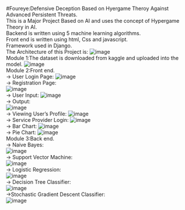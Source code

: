 #Foureye:Defensive Deception Based on Hyergame Theroy Against Advanced Persistent Threats.  
This is a Major Project Based on AI and uses the concept of Hypergame Theory in AI.   
Backend is written using 5 machine learning algorithms.  
Front end is written using html, Css and javascript.  
Framework used in Django.   
The Architecture of this Project is:
![image](https://github.com/NehaSree19/Foureye-Defensive-Deception-Based-on-Hypergame-Theory-Against-Advanced-Persistent-Threats/assets/92450770/e7774caa-fc0b-4ea4-bf07-77bb3c0b8c0f)  
Module 1:The dataset is downloaded from kaggle and uploaded into the model.
![image](https://github.com/NehaSree19/Foureye-Defensive-Deception-Based-on-Hypergame-Theory-Against-Advanced-Persistent-Threats/assets/92450770/6cfdaca3-baae-4eb6-93ca-483607a2c47e)  
Module 2:Front end.  
-> User Login Page:
![image](https://github.com/NehaSree19/Foureye-Defensive-Deception-Based-on-Hypergame-Theory-Against-Advanced-Persistent-Threats/assets/92450770/f33ac913-f8f5-4423-91db-6511b393133e)  
-> Registration Page:  
![image](https://github.com/NehaSree19/Foureye-Defensive-Deception-Based-on-Hypergame-Theory-Against-Advanced-Persistent-Threats/assets/92450770/06852882-0b3d-4f15-9b63-2427095379f4)  
-> User Input:
![image](https://github.com/NehaSree19/Foureye-Defensive-Deception-Based-on-Hypergame-Theory-Against-Advanced-Persistent-Threats/assets/92450770/d149e6e1-540f-439f-bd0b-7401c0d2736d)  
-> Output:   
![image](https://github.com/NehaSree19/Foureye-Defensive-Deception-Based-on-Hypergame-Theory-Against-Advanced-Persistent-Threats/assets/92450770/9782657f-cd8d-4b9c-bf50-0df9bd3fa833)  
-> Viewing User’s Profile:
![image](https://github.com/NehaSree19/Foureye-Defensive-Deception-Based-on-Hypergame-Theory-Against-Advanced-Persistent-Threats/assets/92450770/cf4cf2e8-b9ca-461d-b5c3-11185125a6d1)  
-> Service Provider Login:
![image](https://github.com/NehaSree19/Foureye-Defensive-Deception-Based-on-Hypergame-Theory-Against-Advanced-Persistent-Threats/assets/92450770/049ef547-9858-4bac-891a-05d7989ed120)  
-> Bar Chart:
![image](https://github.com/NehaSree19/Foureye-Defensive-Deception-Based-on-Hypergame-Theory-Against-Advanced-Persistent-Threats/assets/92450770/b75254c2-4af8-4235-a149-42d201c7ee9f)  
-> Pie Chart:
![image](https://github.com/NehaSree19/Foureye-Defensive-Deception-Based-on-Hypergame-Theory-Against-Advanced-Persistent-Threats/assets/92450770/05a0a8b6-1c38-4f87-b3fb-ec46ec61f2a8)  
Module 3:Back end.  
-> Naive Bayes:  
![image](https://github.com/NehaSree19/Foureye-Defensive-Deception-Based-on-Hypergame-Theory-Against-Advanced-Persistent-Threats/assets/92450770/e8ba3970-f55b-4941-95b1-eec4287e51fc)   
-> Support Vector Machine:  
![image](https://github.com/NehaSree19/Foureye-Defensive-Deception-Based-on-Hypergame-Theory-Against-Advanced-Persistent-Threats/assets/92450770/46d2b8a6-3450-49a8-ac03-d20f3a0cc0df)   
-> Logistic Regression:  
![image](https://github.com/NehaSree19/Foureye-Defensive-Deception-Based-on-Hypergame-Theory-Against-Advanced-Persistent-Threats/assets/92450770/79567bfa-0d75-4abd-8d0d-ee3354306ad7)  
-> Decision Tree Classifier:  
![image](https://github.com/NehaSree19/Foureye-Defensive-Deception-Based-on-Hypergame-Theory-Against-Advanced-Persistent-Threats/assets/92450770/b7f74d8d-c7f3-4f17-8ff5-5568dba3081f)  
->Stochastic Gradient Descent Classifier:  
![image](https://github.com/NehaSree19/Foureye-Defensive-Deception-Based-on-Hypergame-Theory-Against-Advanced-Persistent-Threats/assets/92450770/c68cd3be-2ea5-4abc-b9cc-a067cab18468)  












